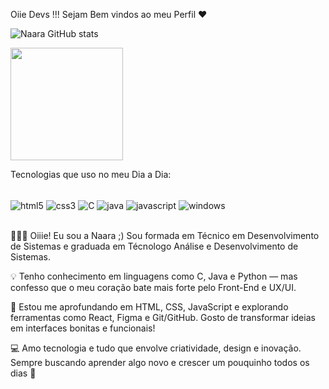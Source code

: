 Oiie Devs !!! Sejam Bem vindos ao meu Perfil ❤️

![Naara GitHub stats](https://github-readme-stats.vercel.app/api?username=NaaraSouza&show_icons=true&theme=highcontrast)

 <img height="180em" src="https://github-readme-stats.vercel.app/api/top-langs/?username=NaaraSouza&layout=compact&theme=highcontrast"/>


Tecnologias que uso no meu Dia a Dia:
<div style="display: inline_block"><br/>
<img align="center" alt="html5" src="https://img.shields.io/badge/html5-%23E34F26.svg?style=for-the-badge&logo=html5&logoColor=white">
<img align="center" alt="css3" src="https://img.shields.io/badge/css3-%231572B6.svg?style=for-the-badge&logo=css3&logoColor=white">
<img align="center" alt="C" src="https://img.shields.io/badge/c-%2300599C.svg?style=for-the-badge&logo=c&logoColor=white">
<img align="center" alt="java" src="https://img.shields.io/badge/java-%23ED8B00.svg?style=for-the-badge&logo=openjdk&logoColor=white">
<img align="center" alt="javascript" src="https://img.shields.io/badge/javascript-%23323330.svg?style=for-the-badge&logo=javascript&logoColor=%23F7DF1E">
<img align="center" alt="windows" src="https://img.shields.io/badge/Windows%20Terminal-%234D4D4D.svg?style=for-the-badge&logo=windows-terminal&logoColor=white">
</div><br/>

👩🏻‍💻 Oiiie! Eu sou a Naara ;)
Sou formada em Técnico em Desenvolvimento de Sistemas e graduada em Técnologo Análise e Desenvolvimento de Sistemas.

💡 Tenho conhecimento em linguagens como C, Java e Python — mas confesso que o meu coração bate mais forte pelo Front-End e UX/UI.

🎨 Estou me aprofundando em HTML, CSS, JavaScript e explorando ferramentas como React, Figma e Git/GitHub. Gosto de transformar ideias em interfaces bonitas e funcionais!

💻 Amo tecnologia e tudo que envolve criatividade, design e inovação. Sempre buscando aprender algo novo e crescer um pouquinho todos os dias 💙
